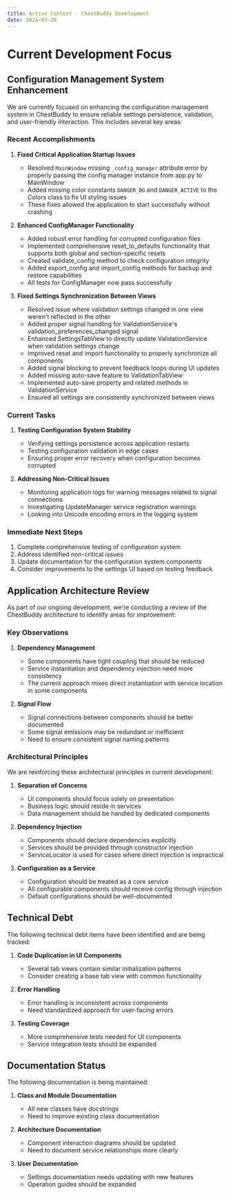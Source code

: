 ```yaml
---
title: Active Context - ChestBuddy Development
date: 2024-03-29
---
```


# Current Development Focus

## Configuration Management System Enhancement

We are currently focused on enhancing the configuration management system in ChestBuddy to ensure reliable settings persistence, validation, and user-friendly interaction. This includes several key areas:

### Recent Accomplishments

1. **Fixed Critical Application Startup Issues**
   - Resolved `MainWindow` missing `_config_manager` attribute error by properly passing the config manager instance from app.py to MainWindow
   - Added missing color constants `DANGER_BG` and `DANGER_ACTIVE` to the Colors class to fix UI styling issues
   - These fixes allowed the application to start successfully without crashing

2. **Enhanced ConfigManager Functionality**
   - Added robust error handling for corrupted configuration files
   - Implemented comprehensive reset_to_defaults functionality that supports both global and section-specific resets
   - Created validate_config method to check configuration integrity
   - Added export_config and import_config methods for backup and restore capabilities
   - All tests for ConfigManager now pass successfully

3. **Fixed Settings Synchronization Between Views**
   - Resolved issue where validation settings changed in one view weren't reflected in the other
   - Added proper signal handling for ValidationService's validation_preferences_changed signal
   - Enhanced SettingsTabView to directly update ValidationService when validation settings change
   - Improved reset and import functionality to properly synchronize all components
   - Added signal blocking to prevent feedback loops during UI updates
   - Added missing auto-save feature to ValidationTabView
   - Implemented auto-save property and related methods in ValidationService
   - Ensured all settings are consistently synchronized between views

### Current Tasks

1. **Testing Configuration System Stability**
   - Verifying settings persistence across application restarts
   - Testing configuration validation in edge cases
   - Ensuring proper error recovery when configuration becomes corrupted

2. **Addressing Non-Critical Issues**
   - Monitoring application logs for warning messages related to signal connections
   - Investigating UpdateManager service registration warnings
   - Looking into Unicode encoding errors in the logging system

### Immediate Next Steps

1. Complete comprehensive testing of configuration system
2. Address identified non-critical issues
3. Update documentation for the configuration system components
4. Consider improvements to the settings UI based on testing feedback

## Application Architecture Review

As part of our ongoing development, we're conducting a review of the ChestBuddy architecture to identify areas for improvement:

### Key Observations

1. **Dependency Management**
   - Some components have tight coupling that should be reduced
   - Service instantiation and dependency injection need more consistency
   - The current approach mixes direct instantiation with service location in some components

2. **Signal Flow**
   - Signal connections between components should be better documented
   - Some signal emissions may be redundant or inefficient
   - Need to ensure consistent signal naming patterns

### Architectural Principles

We are reinforcing these architectural principles in current development:

1. **Separation of Concerns**
   - UI components should focus solely on presentation
   - Business logic should reside in services
   - Data management should be handled by dedicated components

2. **Dependency Injection**
   - Components should declare dependencies explicitly
   - Services should be provided through constructor injection
   - ServiceLocator is used for cases where direct injection is impractical

3. **Configuration as a Service**
   - Configuration should be treated as a core service
   - All configurable components should receive config through injection
   - Default configurations should be well-documented

## Technical Debt

The following technical debt items have been identified and are being tracked:

1. **Code Duplication in UI Components**
   - Several tab views contain similar initialization patterns
   - Consider creating a base tab view with common functionality

2. **Error Handling**
   - Error handling is inconsistent across components
   - Need standardized approach for user-facing errors

3. **Testing Coverage**
   - More comprehensive tests needed for UI components
   - Service integration tests should be expanded

## Documentation Status

The following documentation is being maintained:

1. **Class and Module Documentation**
   - All new classes have docstrings
   - Need to improve existing class documentation

2. **Architecture Documentation**
   - Component interaction diagrams should be updated
   - Need to document service relationships more clearly

3. **User Documentation**
   - Settings documentation needs updating with new features
   - Operation guides should be expanded
